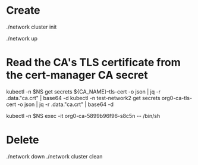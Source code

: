 # Create
./network cluster init

./network up


# Read the CA's TLS certificate from the cert-manager CA secret
kubectl -n $NS get secrets ${CA_NAME}-tls-cert -o json | jq -r .data.\"ca.crt\" | base64 -d
kubectl -n test-network2 get secrets org0-ca-tls-cert -o json | jq -r .data.\"ca.crt\" | base64 -d


kubectl -n $NS exec -it org0-ca-5899b96f96-s8c5n -- /bin/sh


# Delete
./network down
./network cluster clean